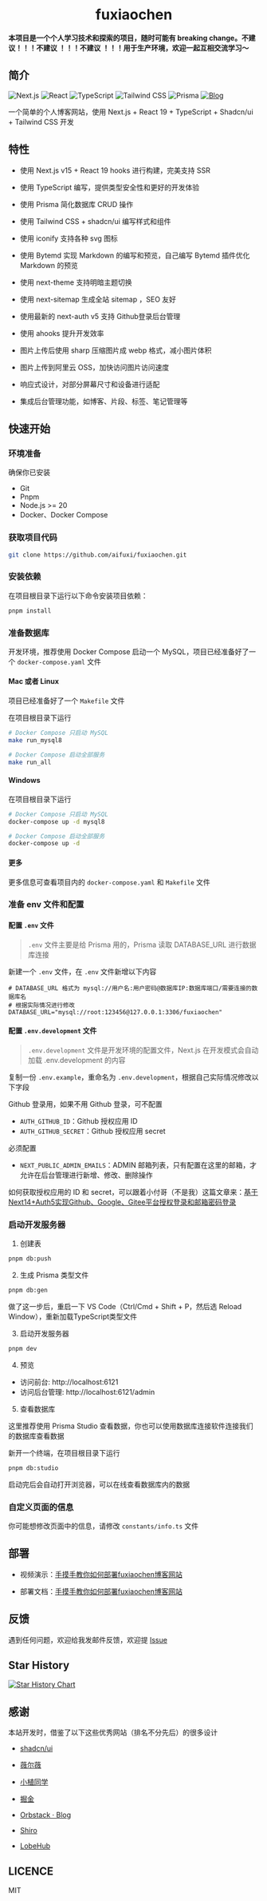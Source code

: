 # <div align="center">fuxiaochen</div>

**本项目是一个个人学习技术和探索的项目，随时可能有 breaking change。不建议！！！不建议 ！！！不建议 ！！！用于生产环境，欢迎一起互相交流学习～**

## 简介

![Next.js](https://img.shields.io/badge/Next.js-000?logo=nextdotjs&logoColor=fff&style=for-the-badge)
![React](https://img.shields.io/badge/React-20232A?style=for-the-badge&logo=react&logoColor=61DAFB)
![TypeScript](https://img.shields.io/badge/TypeScript-007ACC?style=for-the-badge&logo=typescript&logoColor=white)
![Tailwind CSS](https://img.shields.io/badge/Tailwind_CSS-38B2AC?style=for-the-badge&logo=tailwind-css&logoColor=white)
![Prisma](https://img.shields.io/badge/Prisma-3982CE?style=for-the-badge&logo=Prisma&logoColor=white)
[![Blog](https://img.shields.io/badge/-fuxiaochen.com-0ea5e9?style=for-the-badge&logo=Bloglovin&logoColor=white&label=个人博客)](https://fuxiaochen.com/)

一个简单的个人博客网站，使用 Next.js + React 19 + TypeScript + Shadcn/ui + Tailwind CSS 开发

## 特性

- 使用 Next.js v15 + React 19 hooks 进行构建，完美支持 SSR

- 使用 TypeScript 编写，提供类型安全性和更好的开发体验

- 使用 Prisma 简化数据库 CRUD 操作

- 使用 Tailwind CSS + shadcn/ui 编写样式和组件

- 使用 iconify 支持各种 svg 图标

- 使用 Bytemd 实现 Markdown 的编写和预览，自己编写 Bytemd 插件优化 Markdown 的预览

- 使用 next-theme 支持明暗主题切换

- 使用 next-sitemap 生成全站 sitemap ，SEO 友好

- 使用最新的 next-auth v5 支持 Github登录后台管理

- 使用 ahooks 提升开发效率

- 图片上传后使用 sharp 压缩图片成 webp 格式，减小图片体积

- 图片上传到阿里云 OSS，加快访问图片访问速度

- 响应式设计，对部分屏幕尺寸和设备进行适配

- 集成后台管理功能，如博客、片段、标签、笔记管理等

## 快速开始

### 环境准备

确保你已安装

- Git
- Pnpm
- Node.js >= 20
- Docker、Docker Compose

### 获取项目代码

```bash
git clone https://github.com/aifuxi/fuxiaochen.git
```

### 安装依赖

在项目根目录下运行以下命令安装项目依赖：

```bash
pnpm install
```

### 准备数据库

开发环境，推荐使用 Docker Compose 启动一个 MySQL，项目已经准备好了一个 `docker-compose.yaml` 文件

#### Mac 或者 Linux

项目已经准备好了一个 `Makefile` 文件

在项目根目录下运行

```bash
# Docker Compose 只启动 MySQL
make run_mysql8

# Docker Compose 启动全部服务
make run_all
```

#### Windows

在项目根目录下运行

```bash
# Docker Compose 只启动 MySQL
docker-compose up -d mysql8

# Docker Compose 启动全部服务
docker-compose up -d
```

#### 更多

更多信息可查看项目内的 `docker-compose.yaml` 和 `Makefile` 文件

### 准备 env 文件和配置

#### 配置 `.env` 文件

> `.env` 文件主要是给 Prisma 用的，Prisma 读取 DATABASE_URL 进行数据库连接

新建一个 `.env` 文件，在 `.env` 文件新增以下内容

```.env
# DATABASE_URL 格式为 mysql://用户名:用户密码@数据库IP:数据库端口/需要连接的数据库名
# 根据实际情况进行修改
DATABASE_URL="mysql://root:123456@127.0.0.1:3306/fuxiaochen"
```

#### 配置 `.env.development` 文件

> `.env.development` 文件是开发环境的配置文件，Next.js 在开发模式会自动加载 .env.development 的内容

复制一份 `.env.example`，重命名为 `.env.development`，根据自己实际情况修改以下字段

Github 登录用，如果不用 Github 登录，可不配置

- `AUTH_GITHUB_ID`：Github 授权应用 ID
- `AUTH_GITHUB_SECRET`：Github 授权应用 secret

必须配置

- `NEXT_PUBLIC_ADMIN_EMAILS`：ADMIN 邮箱列表，只有配置在这里的邮箱，才允许在后台管理进行新增、修改、删除操作

如何获取授权应用的 ID 和 secret，可以跟着小付哥（不是我）这篇文章来：[基于Next14+Auth5实现Github、Google、Gitee平台授权登录和邮箱密码登录](https://juejin.cn/post/7329736763060518931)

### 启动开发服务器

1. 创建表

```bash
pnpm db:push
```

2. 生成 Prisma 类型文件

```bash
pnpm db:gen
```

做了这一步后，重启一下 VS Code（Ctrl/Cmd + Shift + P，然后选 Reload Window），重新加载TypeScript类型文件

3. 启动开发服务器

```bash
pnpm dev
```

4. 预览

- 访问前台: http://localhost:6121
- 访问后台管理: http://localhost:6121/admin

5. 查看数据库

这里推荐使用 Prisma Studio 查看数据，你也可以使用数据库连接软件连接我们的数据库查看数据

新开一个终端，在项目根目录下运行

```bash
pnpm db:studio
```

启动完后会自动打开浏览器，可以在线查看数据库内的数据

### 自定义页面的信息

你可能想修改页面中的信息，请修改 `constants/info.ts` 文件

## 部署

- 视频演示：[手摸手教你如何部署fuxiaochen博客网站](https://www.bilibili.com/video/BV1vz421f7Jr/?share_source=copy_web&vd_source=8b381d6ef205d4d72391e78af40279c0)

- 部署文档：[手摸手教你如何部署fuxiaochen博客网站](https://fuxiaochen.com/blog/hand-to-hand-teaching-you-how-to-deploy-fuxiaochen-blog-site)

## 反馈

遇到任何问题，欢迎给我发邮件反馈，欢迎提 [Issue](https://github.com/aifuxi/fuxiaochen/issues)

## Star History

<a href="https://star-history.com/#aifuxi/fuxiaochen&Date">
 <picture>
   <source media="(prefers-color-scheme: dark)" srcset="https://api.star-history.com/svg?repos=aifuxi/fuxiaochen&type=Date&theme=dark" />
   <source media="(prefers-color-scheme: light)" srcset="https://api.star-history.com/svg?repos=aifuxi/fuxiaochen&type=Date" />
   <img alt="Star History Chart" src="https://api.star-history.com/svg?repos=aifuxi/fuxiaochen&type=Date" />
 </picture>
</a>

## 感谢

本站开发时，借鉴了以下这些优秀网站（排名不分先后）的很多设计

- [shadcn/ui](https://ui.shadcn.com/)

- [薇尔薇](https://vio.vin/)

- [小植同学](https://blog.xiaoztx.top/)

- [掘金](https://juejin.cn/extension)

- [Orbstack · Blog](https://orbstack.dev/blog)

- [Shiro](https://github.com/Innei/Shiro)

- [LobeHub](https://lobehub.com/zh/blog)

## LICENCE

MIT
